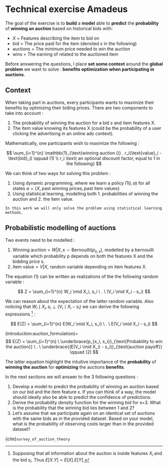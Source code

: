 # Technical exercise Amadeus


The goal of the exercise is to **build** a **model** able to **predict** the **probability** of **winning an auction** based on historical bids with:
* $X$ = Features describing the item to bid on
* bid = The price paid for the item (denoted $s$ in the following)
* auctions = The minimum price needed to win the auction
* wins = The earning of related to the auctioned item

Before answering the questions, I place **set some context** around the **global problem** we want to solve : **benefits optimization when participating in auctions**.

## Context

When taking part in auctions, every participants wants to maximize their benefits by optimizing their biding prices. There are two components to take into account :
1. The probability of winning the auction for a bid $s$ and item features X.
2. The item value knowing its features X (could be the probability of a user clicking the advertising in an online ads context).

Mathematically, one participants wish to maximize the following :

$$
\sum_{i=1}^{n} \mathbb{1}_{\text{winning auction i}} . r_i(\text{value}_i - \text{bid}_i) \qquad (1) \\ r_i \text{ an optional discount factor, equal to 1 in the following}
$$

We can think of two ways for solving this problem :
1. Using dynamic programming, where we learn a policy $\Pi(i, a)$ for all states $a=\{X, \text{past winning prices}, \text{past item values}\}$
2. Using statistical learning, modelling both 1. probabilities of winning the auction and 2. the item value.

```{note}
In this work we will only solve the problem using statistical learning methods.
```

## Probabilistic modelling of auctions

Two events need to be modelled :
1. $\text{Winning auction} = W|X, s \sim \text{Bernouilli}(p_{x, s})$, modelled by a bernouilli variable which probability p depends on both the features X and the bidding price s.
2. $\text{Item value} = V|X$, random variable depending on item features X.

The equation $(1)$ can be written as realizations of the the following random variable :

$$
Z = \sum_{i=1}^{n} W_i \mid X_i, s_i \ . \ (V_i \mid X_i - s_i)
$$

We can reason about the expectation of the latter random variable. Also noticing that $W_i \mid X_i, s_i \perp (V_i \mid X_i - s_i)$ we can derive the following expressions [^1] :
[^1]: Supposing that all information about the auction is inside features $X_i$ and the bid $s_i$. Thus $E[X . Y] = E[X] . E[Y]$.

$$
E(Z) = \sum_{i=1}^{n} E(W_i \mid X_i, s_i) \ . \ E(V_i \mid X_i - s_i)
$$

(introduction:auction_formulation)=
$$
E(Z) = \sum_{i=1}^{n} \ \underbrace{p_{x_i, s_i}}_{\text{Probability to win the auction}} \ . \ \underbrace{(E(V_i \mid X_i) - s_i)}_{\text{auction payoff}} \qquad (2)
$$

The latter equation highlight the intuitive importance of the **probability** of **winning the auction** for **optimizing** the auctions **benefits**.

In the next sections we will answer to the 3 following questions :

1. Develop a model to predict the probability of winning an auction based on our bid and the item feature x. If you can think of a way, the model should ideally also be able to predict the confidence of predictions.
2. Derive the probability density function for the winning bid for x=3. What is the probability that the winning bid lies between 1 and 2?
3. Let’s assume that we participate again on an identical set of auctions with the same bids as in the provided dataset. Based on your model, what is the probability of observing costs larger than in the provided dataset?

{cite}`survey_of_auction_theory`
